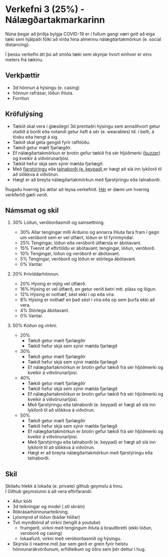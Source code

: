# Verkefni 3 (25%) - Nálægðartakmarkarinn

Núna þegar að þriðja bylgja COVID-19 er í fullum gangi væri gott að eiga tæki sem hjálpaði fólki að virða hina almennu nálægðartakmörkun (e. social distancing).

Í þessu verkefni átt þú að smíða tæki sem skynjar hvort einhver er eins meters frá tækinu.

## Verkþættir

- 3d hönnun á hýsingu (e. casing)
- hönnun rafrásar, lóðun íhluta.
- Forritun

## Kröfulýsing

- Tækið skal vera í glæsilegri 3d prentaðri hýsingu sem annaðhvort getur staðið á borði eða notandi getur haft á sér (e. wearables) td. í belti, á tösku eða hengt á sig. 
- Tækið skal geta gengið fyrir rafhlöðu.
- Tækið getur mælt fjarlægðir.
- Ef nálægðartakmörkun er brotin gefur tækið frá sér hljóðmerki ([buzzer](https://create.arduino.cc/projecthub/SURYATEJA/use-a-buzzer-module-piezo-speaker-using-arduino-uno-89df45)) og kveikir á viðvörunarljósi.
- Tækið hefur skjá sem sýnir mælda fjarlægð.
- Með [fjarstýringu](https://github.com/VESM2VT/H20/blob/master/Verkefni/ir_remote.md) eða [talnaborði (e. keypad) ](https://www.circuitbasics.com/how-to-set-up-a-keypad-on-an-arduino/ ) er hægt að slá inn lykilorð til að slökkva á viðvörun.
- Hægt er að breyta nálægðartakmörkun með fjarstýringu eða talnaborði. 

Íhugaðu hvernig þú ætlar að leysa verkefnið. [Hér](https://github.com/VESM2VT/H20/blob/master/Verkefni/V3_skrefin.md) er dæmi um hvernig verkferlið gæti verið.

## Námsmat og skil

1. 30% Lóðun, veróborðasmíð og samsettning.
   - 30% Allar tengingar milli Arduino og annarra íhluta fara fram í gegn um veróborð sem er vel útfært, lóðun er til fyrirmyndar.
   - 25% Tengingar, lóðun eða veróborð útfærsla er ábótavant.
   - 15% Tvennt af eftirtöldu er ábótavant; tengingar, lóðun, veróborð.
   - 10% Tengingar, lóðun og veróborð er ábótavant.
   -  5% Tengingar, veróborð og lóðun er stórlega ábótavant.
   -  0% Vantar. 
 
1. 20% Þrívíddarhönnun.<br>
     - 20% Hýsing er mjög vel útfærð.
     - 16% Hýsing er vel útfærð, en getur verið betri mtt. pláss og lögun.
     - 12% Hýsing er nothæf, sést ekki í op eða víra.
     -  8% Hýsing er nothæf en það sést í víra eða op sem þurfa ekki að vera.
     -  4% Stórlega ábótavant.
     -  0% Vantar. 

1. 50% Kóðun og virkni.

   - 20%  
      - Tækið getur mælt fjarlægðir
      - Tækið hefur skjá sem sýnir mælda fjarlægð
   - 30%  
      - Tækið getur mælt fjarlægðir
      - Tækið hefur skjá sem sýnir mælda fjarlægð
      - Ef nálægðartakmörkun er brotin gefur tækið frá sér hljóðmerki og kveikir á viðvörunarljósi.
   - 40%  
      - Tækið getur mælt fjarlægðir
      - Tækið hefur skjá sem sýnir mælda fjarlægð
      - Ef nálægðartakmörkun er brotin gefur tækið frá sér hljóðmerki og kveikir á viðvörunarljósi.
      - Með fjarstýringu eða talnaborði (e. keypad) er hægt að slá inn lykilorð til að slökkva á viðvörun.      
   - 50%  
      - Tækið getur mælt fjarlægðir
      - Tækið hefur skjá sem sýnir mælda fjarlægð
      - Ef nálægðartakmörkun er brotin gefur tækið frá sér hljóðmerki og kveikir á viðvörunarljósi.
      - Með fjarstýringu eða talnaborði (e. keypad) er hægt að slá inn lykilorð til að slökkva á viðvörun.
      - Hægt er að breyta nálægðartakmörkun með fjarstýringu eða talnaborði. 
      
## Skil

Skilaðu hlekk á lokaða (e. private) github geymslu á Innu.<br>
Í Github geymslunni á að vera eftirfarandi:

- Allur kóði
- 3d teikningar og model (.stl skráin)
- Rökrásarhönnunarteikning.
- Ljósmynd af lóðun (báðar hliðar)
- Tvö myndbönd af virkni (tengill á youtube) 
    - frumgerð, virkni með tengingum íhluta á brauðbretti (ekki lóðun, veroborð og casing)
    - lokaafurð, virkni með veróborðasmíð og hýsingu.
- Skýrsla (í readme.md) þar sem gerð er grein fyrir helstu hönnunarákvörðunum, erfiðleikum og öðru sem þér dettur í hug.

